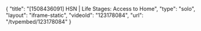 {
    "title": "[1508436091] HSN | Life Stages: Access to Home",
    "type": "solo",
    "layout": "iframe-static",
    "videoId": "123178084",
    "url": "\/tvpembed\/123178084"
}